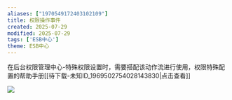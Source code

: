```yaml
---
aliases: ["1970549172403102109"]
title: 权限操作事件
created: 2025-07-29
modified: 2025-07-29
tags: ['ESB中心']
theme: ESB中心
---
```


在后台权限管理中心-特殊权限设置时，需要搭配该动作流进行使用，权限特殊配置的帮助手册[[待下载-未知ID_1969502754028143830|点击查看]]

![](https://myhelpdoc.oss-cn-heyuan.aliyuncs.com/mdimages/4b68130827774e3346631a98aaeda76d.jpg)